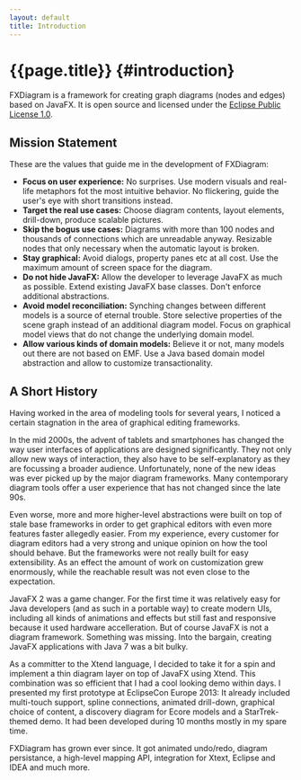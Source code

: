```yaml
---
layout: default
title: Introduction
---
```

# {{page.title}} {#introduction}

FXDiagram is a framework for creating graph diagrams (nodes and edges) based on JavaFX. It is open source and licensed under the [Eclipse Public License 1.0](https://www.eclipse.org/legal/epl-v10.html).


## Mission Statement

These are the values that guide me in the development of FXDiagram:

- **Focus on user experience:** No surprises. Use modern visuals and real-life metaphors fot the most intuitive behavior. No flickering, guide the user's eye with short transitions instead. 
- **Target the real use cases:** Choose diagram contents, layout elements, drill-down, produce scalable pictures.
- **Skip the bogus use cases:** Diagrams with more than 100 nodes and thousands of connections  which are unreadable anyway. Resizable nodes that only necessary when the automatic layout is broken.
- **Stay graphical:** Avoid dialogs, property panes etc at all cost. Use the maximum amount of screen space for the diagram.
- **Do not hide JavaFX:** Allow the developer to leverage JavaFX as much as possible. Extend existing JavaFX base classes. Don't enforce additional abstractions.
- **Avoid model reconciliation:** Synching changes between different models is a source of eternal trouble. Store selective properties of the scene graph instead of an additional diagram model. Focus on graphical model views that do not change the underlying domain model.
- **Allow various kinds of domain models:** Believe it or not, many models out there are not based on EMF. Use a Java based domain model abstraction and allow to customize transactionality.


## A Short History

Having worked in the area of modeling tools for several years, I noticed a certain stagnation in the area of graphical editing frameworks.

In the mid 2000s, the advent of tablets and smartphones has changed the way user interfaces of applications are designed significantly. They not only allow new ways of interaction, they also have to be self-explanatory as they are focussing a broader audience. Unfortunately, none of the new ideas was ever picked up by the major diagram frameworks. Many contemporary diagram tools offer a user experience that has not changed since the late 90s.

Even worse, more and more higher-level abstractions were built on top of stale base frameworks in order to get graphical editors with even more features faster allegedly easier. From my experience, every customer for diagram editors had a very strong and unique opinion on how the tool should behave. But the frameworks were not really built for easy extensibility. As an effect the amount of work on customization grew enormously, while the reachable result was not even close to the expectation.

JavaFX 2 was a game changer. For the first time it was relatively easy for Java developers (and as such in a portable way) to create modern UIs, including all kinds of animations and effects but still fast and responsive because it used hardware accelleration. But of course JavaFX is not a diagram framework. Something was missing. Into the bargain, creating JavaFX applications with Java 7 was a bit bulky.

As a committer to the Xtend language, I decided to take it for a spin and implement a thin diagram layer on top of JavaFX using Xtend. This combination was so efficient that I had a cool looking demo within days. I presented my first prototype at EclipseCon Europe 2013:  It already included multi-touch support, spline connections, animated drill-down, graphical choice of content, a discovery diagram for Ecore models and a StarTrek-themed demo. It had been developed during 10 months mostly in my spare time.

FXDiagram has grown ever since. It got animated undo/redo, diagram persistance, a high-level mapping API, integration for Xtext, Eclipse and IDEA and much more.
